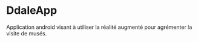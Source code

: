 # DdaleApp
Application android visant à utiliser la réalité augmenté pour agrémenter la visite de musés.

